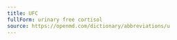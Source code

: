 ```yaml
---
title: UFC
fullForm: urinary free cortisol
source: https://openmd.com/dictionary/abbreviations/u
---
```

